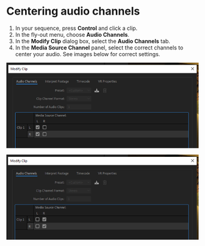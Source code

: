 # Centering audio channels

1. In your sequence, press **Control** and click a clip.
2. In the fly-out menu, choose **Audio Channels**.
3. In the **Modify Clip** dialog box, select the **Audio Channels** tab.
4. In the **Media Source Channel** panel, select the correct channels to center your audio. See images below for correct settings.

![Handheld mic, lavalier mic, or mult box clip settings.](../.gitbook/assets/centering-audio-left.PNG)

![Shotgun mic setting.](../.gitbook/assets/centering-audio-right.PNG)
